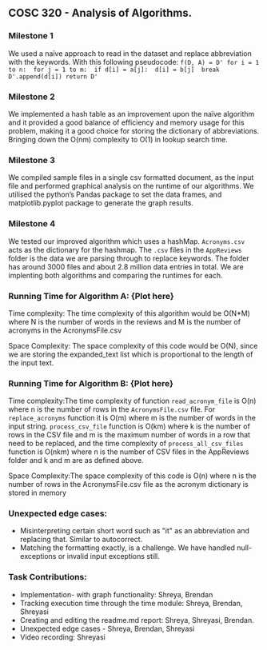 ## COSC 320 - Analysis of Algorithms. 

### Milestone 1
We used a naïve approach to read in the dataset and replace abbreviation with the keywords. With this following pseudocode: 
`f(D, A) = D' for i = 1 to n:  for j = 1 to m:  if d[i] = a[j]:  d[i] = b[j]  break  D'.append(d[i]) return D' `

### Milestone 2 
We implemented a hash table as an improvement upon the naïve algorithm and it provided a good balance of efficiency and memory usage for this problem, making it a good choice for storing the dictionary of abbreviations. Bringing down the O(nm) complexity to O(1) in lookup search time.

### Milestone 3
We compiled sample files in a single csv formatted document, as the input file and performed graphical analysis on the runtime of our algorithms. We utilised the python’s Pandas package to set the data frames, and matplotlib.pyplot package to generate the graph results.

### Milestone 4
We tested our improved algorithm which uses a hashMap. `Acronyms.csv` acts as the dictionary for the hashmap. The `.csv` files in the `AppReviews` folder is the data we are parsing through to replace keywords. The folder has around 3000 files and about 2.8 million data entries in total. We are implenting both algorithms and comparing the runtimes for each.

### Running Time for Algorithm A: {Plot here}

Time complexity: The time complexity of this algorithm would be O(N*M) where N is the number of words in the reviews and M is the number of acronyms in the AcronymsFile.csv

Space Complexity: The space complexity of this code would be O(N), since we are storing the expanded_text list which is proportional to the length of the input text.

### Running Time for Algorithm B: {Plot here}


Time complexity:The time complexity of function `read_acronym_file` is O(n) where n is the number of rows in the `AcronymsFile.csv` file. For `replace_acronyms` function it is O(m) where m is the number of words in the input string. `process_csv_file` function is O(km) where k is the number of rows in the CSV file and m is the maximum number of words in a row that need to be replaced, and the time complexity of `process_all_csv_files` function is O(nkm) where n is the number of CSV files in the AppReviews folder and k and m are as defined above.

Space Complexity:The space complexity of this code is O(n) where n is the number of rows in the AcronymsFile.csv file as the acronym dictionary is stored in memory


### Unexpected edge cases: 
- Misinterpreting certain short word such as "it" as an abbreviation and replacing that. Similar to autocorrect.
- Matching the formatting exactly, is a challenge. We have handled null-exceptions or invalid input exceptions still.

### Task Contributions: 
- Implementation- with graph functionality: Shreya, Brendan
- Tracking execution time through the time module: Shreya, Brendan, Shreyasi
- Creating and editing the readme.md report: Shreya, Shreyasi, Brendan.
- Unexpected edge cases - Shreya, Brendan, Shreyasi
- Video recording: Shreyasi
